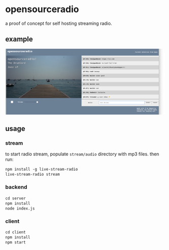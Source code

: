 # opensourceradio

a proof of concept for self hosting streaming radio.

## example 

![example stream](example.png)

## usage

### stream

to start radio stream, populate `stream/audio` directory with mp3 files. then run:

```
npm install -g live-stream-radio
live-stream-radio stream
```

### backend 

```
cd server
npm install
node index.js
```

### client

```
cd client
npm install
npm start
```
